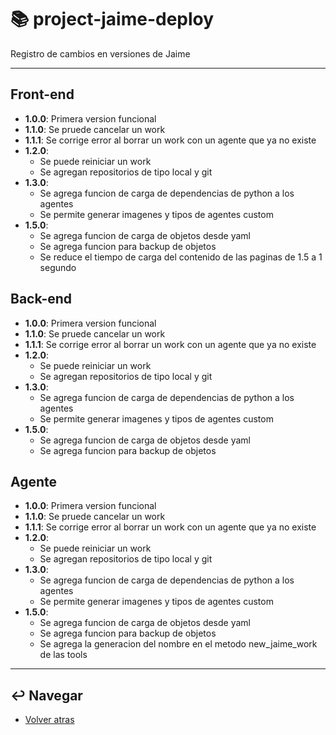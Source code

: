 # :books: project-jaime-deploy

Registro de cambios en versiones de Jaime

---

## Front-end

* **1.0.0**: Primera version funcional
* **1.1.0**: Se pruede cancelar un work
* **1.1.1**: Se corrige error al borrar un work con un agente que ya no existe
* **1.2.0**:
  * Se puede reiniciar un work
  * Se agregan repositorios de tipo local y git
* **1.3.0**:
  * Se agrega funcion de carga de dependencias de python a los agentes
  * Se permite generar imagenes y tipos de agentes custom
* **1.5.0**:
  * Se agrega funcion de carga de objetos desde yaml
  * Se agrega funcion para backup de objetos
  * Se reduce el tiempo de carga del contenido de las paginas de 1.5 a 1 segundo

## Back-end

* **1.0.0**: Primera version funcional
* **1.1.0**: Se pruede cancelar un work
* **1.1.1**: Se corrige error al borrar un work con un agente que ya no existe
* **1.2.0**:
  * Se puede reiniciar un work
  * Se agregan repositorios de tipo local y git
* **1.3.0**:
  * Se agrega funcion de carga de dependencias de python a los agentes
  * Se permite generar imagenes y tipos de agentes custom
* **1.5.0**:
  * Se agrega funcion de carga de objetos desde yaml
  * Se agrega funcion para backup de objetos

## Agente

* **1.0.0**: Primera version funcional
* **1.1.0**: Se pruede cancelar un work
* **1.1.1**: Se corrige error al borrar un work con un agente que ya no existe
* **1.2.0**:
  * Se puede reiniciar un work
  * Se agregan repositorios de tipo local y git
* **1.3.0**:
  * Se agrega funcion de carga de dependencias de python a los agentes
  * Se permite generar imagenes y tipos de agentes custom
* **1.5.0**:
  * Se agrega funcion de carga de objetos desde yaml
  * Se agrega funcion para backup de objetos
  * Se agrega la generacion del nombre en el metodo new_jaime_work de las tools

---

## :leftwards_arrow_with_hook: Navegar

* [Volver atras](../README.md)
